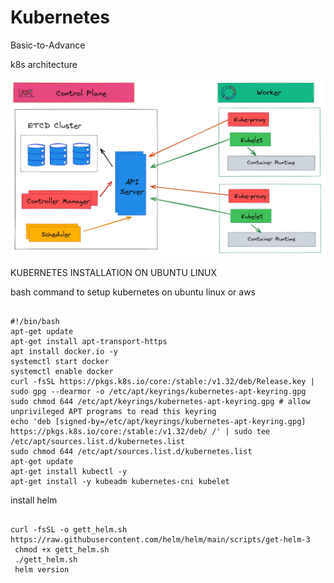 # Kubernetes
Basic-to-Advance

k8s architecture

![Alt text](https://github.com/herrry107/Kubernetes/blob/main/K8-arch.png)


KUBERNETES INSTALLATION ON UBUNTU LINUX

bash command to setup kubernetes on ubuntu linux or aws

<pre><code>
#!/bin/bash
apt-get update
apt-get install apt-transport-https
apt install docker.io -y
systemctl start docker
systemctl enable docker
curl -fsSL https://pkgs.k8s.io/core:/stable:/v1.32/deb/Release.key | sudo gpg --dearmor -o /etc/apt/keyrings/kubernetes-apt-keyring.gpg
sudo chmod 644 /etc/apt/keyrings/kubernetes-apt-keyring.gpg # allow unprivileged APT programs to read this keyring
echo 'deb [signed-by=/etc/apt/keyrings/kubernetes-apt-keyring.gpg] https://pkgs.k8s.io/core:/stable:/v1.32/deb/ /' | sudo tee /etc/apt/sources.list.d/kubernetes.list
sudo chmod 644 /etc/apt/sources.list.d/kubernetes.list
apt-get update
apt-get install kubectl -y
apt-get install -y kubeadm kubernetes-cni kubelet
</code></pre>

install helm 
<pre><code>
curl -fsSL -o gett_helm.sh https://raw.githubusercontent.com/helm/helm/main/scripts/get-helm-3
 chmod +x gett_helm.sh
 ./gett_helm.sh
 helm version
</code></pre>
 
